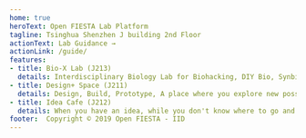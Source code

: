 ```yaml
---
home: true
heroText: Open FIESTA Lab Platform
tagline: Tsinghua Shenzhen J building 2nd Floor
actionText: Lab Guidance →
actionLink: /guide/
features:
- title: Bio-X Lab (J213)
  details: Interdisciplinary Biology Lab for Biohacking, DIY Bio, Synbio, Biodesign...
- title: Design+ Space (J211)
  details: Design, Build, Prototype, A place where you explore new possibilities...
- title: Idea Cafe (J212)
  details: When you have an idea, while you don't know where to go and who to talk...
footer:  Copyright © 2019 Open FIESTA - IID 
---
```


